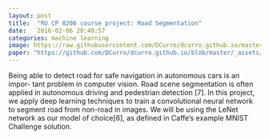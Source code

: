 ```yaml
---
layout: post
title:  "RU CP 8206 course project: Road Segmentation"
date:   2016-02-06 20:40:57
categories: machine learning
image: https://raw.githubusercontent.com/DCurro/dcurro.github.io/master/_assets/road_cover.png
paper: "https://github.com/DCurro/dcurro.github.io/blob/master/_assets/RU_SoftComputing_Course_Project_Road.pdf"
---
```

Being able to detect road for safe navigation in autonomous cars is an impor- tant problem in computer vision. Road scene segmentation is often applied in autonomous driving and pedestrian detection [7]. In this project, we apply deep learning techniques to train a convolutional neural network to segment road from non-road in images. We will be using the LeNet network as our model of choice[6], as defined in Caffe’s example MNIST Challenge solution.